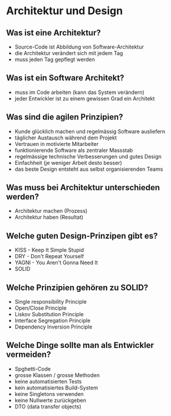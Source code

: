 # Architektur und Design

## Was ist eine Architektur?
* Source-Code ist Abbildung von Software-Architektur
* die Architektur verändert sich mit jedem Tag
* muss jeden Tag gepflegt werden

## Was ist ein Software Architekt?
* muss im Code arbeiten (kann das System verändern)
* jeder Entwickler ist zu einem gewissen Grad ein Architekt

## Was sind die agilen Prinzipien?
* Kunde glücklich machen und regelmässig Software ausliefern
* täglicher Austausch während dem Projekt
* Vertrauen in motivierte Mitarbeiter
* funktionierende Software als zentraler Massstab
* regelmässige technische Verbesserungen und gutes Design
* Einfachheit (je weniger Arbeit desto besser)
* das beste Design entsteht aus selbst organisierenden Teams

## Was muss bei Architektur unterschieden werden?
* Architektur machen (Prozess)
* Architektur haben (Resultat)

## Welche guten Design-Prinzipen gibt es?
* KISS - Keep It Simple Stupid
* DRY - Don't Repeat Yourself
* YAGNI - You Aren't Gonna Need It
* SOLID

## Welche Prinzipien gehören zu SOLID?
* Single responsibility Principle
* Open/Close Principle
* Liskov Substitution Principle
* Interface Segregation Principle
* Dependency Inversion Principle

## Welche Dinge sollte man als Entwickler vermeiden?
* Spghetti-Code
* grosse Klassen / grosse Methoden
* keine automatisierten Tests
* kein automatisiertes Build-System
* keine Singletons verwenden
* keine Nullwerte zurückgeben
* DTO (data transfer objects)

